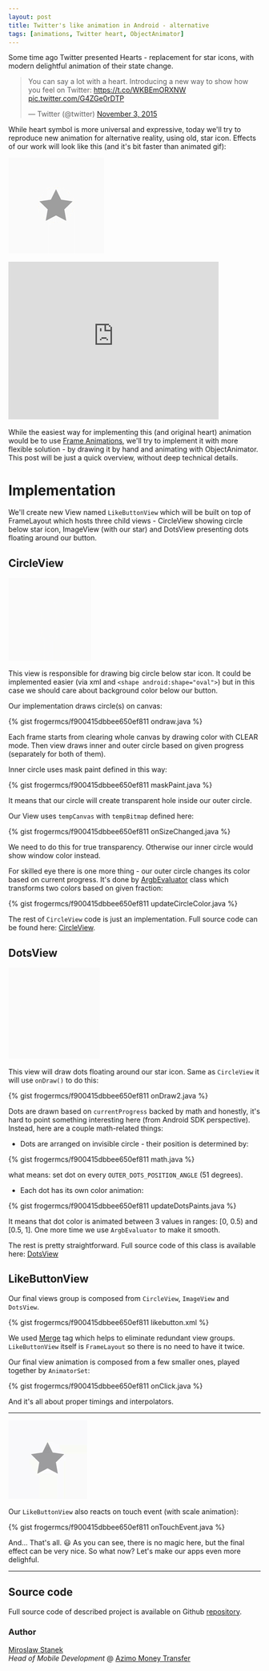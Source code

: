 ```yaml
---
layout: post
title: Twitter's like animation in Android - alternative
tags: [animations, Twitter heart, ObjectAnimator]
---
```


Some time ago Twitter presented Hearts - replacement for star icons, with modern delightful animation of their state change.

<blockquote class="twitter-tweet" lang="en"><p lang="en" dir="ltr">You can say a lot with a heart. Introducing a new way to show how you feel on Twitter: <a href="https://t.co/WKBEmORXNW">https://t.co/WKBEmORXNW</a> <a href="https://t.co/G4ZGe0rDTP">pic.twitter.com/G4ZGe0rDTP</a></p>&mdash; Twitter (@twitter) <a href="https://twitter.com/twitter/status/661558661131558915">November 3, 2015</a></blockquote>
<script async src="//platform.twitter.com/widgets.js" charset="utf-8"></script>

While heart symbol is more universal and expressive, today we'll try to reproduce new animation for alternative reality, using old, star icon. Effects of our work will look like this (and it's bit faster than animated gif):

![Button animation](/images/22/button_anim.gif "Button animation")

<iframe width="420" height="315" src="https://www.youtube.com/embed/EdZjYTbRNuA" frameborder="0" allowfullscreen></iframe>

While the easiest way for implementing this (and original heart) animation would be to use [Frame Animations], we'll try to implement it with more flexible solution - by drawing it by hand and animating with ObjectAnimator. This post will be just a quick overview, without deep technical details.

# Implementation

We'll create new View named `LikeButtonView` which will be built on top of FrameLayout which hosts three child views - CircleView showing circle below star icon, ImageView (with our star) and DotsView presenting dots floating around our button.

## CircleView

![Circle animation](/images/22/circle_anim.gif "Circle animation")

This view is responsible for drawing big circle below star icon. It could be implemented easier (via xml and `<shape android:shape="oval">`) but in this case we should care about background color below our button.

Our implementation draws circle(s) on canvas:

{% gist frogermcs/f900415dbbee650ef811 ondraw.java %}

Each frame starts from clearing whole canvas by drawing color with CLEAR mode. Then view draws inner and outer circle based on given progress (separately for both of them).

Inner circle uses mask paint defined in this way:

{% gist frogermcs/f900415dbbee650ef811 maskPaint.java %}

It means that our circle will create transparent hole inside our outer circle. 

Our View uses `tempCanvas` with `tempBitmap` defined here:

{% gist frogermcs/f900415dbbee650ef811 onSizeChanged.java %}

We need to do this for true transparency. Otherwise our inner circle would show window color instead.

For skilled eye there is one more thing - our outer circle changes its color based on current progress. It's done by [ArgbEvaluator] class which transforms two colors based on given fraction:

{% gist frogermcs/f900415dbbee650ef811 updateCircleColor.java %}

The rest of `CircleView` code is just an implementation. Full source code can be found here: [CircleView].

## DotsView

![Dots animation](/images/22/dots_anim.gif "Dots animation")

This view will draw dots floating around our star icon. Same as `CircleView` it will use `onDraw()` to do this:

{% gist frogermcs/f900415dbbee650ef811 onDraw2.java %}

Dots are drawn based on `currentProgress` backed by math and honestly, it's hard to point something interesting here (from Android SDK perspective). Instead, here are a couple math-related things:

- Dots are arranged on invisible circle - their position is determined by:  

{% gist frogermcs/f900415dbbee650ef811 math.java %}

what means: set dot on every `OUTER_DOTS_POSITION_ANGLE` (51 degrees).

- Each dot has its own color animation:

{% gist frogermcs/f900415dbbee650ef811 updateDotsPaints.java %}

It means that dot color is animated between 3 values in ranges: [0, 0.5) and [0.5, 1]. One more time we use `ArgbEvaluator` to make it smooth.

The rest is pretty straightforward. Full source code of this class is available here: [DotsView]

## LikeButtonView

Our final views group is composed from `CircleView`, `ImageView` and `DotsView`. 

{% gist frogermcs/f900415dbbee650ef811 likebutton.xml %}

We used [Merge] tag which helps to eliminate redundant view groups. `LikeButtonView` itself is `FrameLayout` so there is no need to have it twice.

Our final view animation is composed from a few smaller ones, played together by `AnimatorSet`:

{% gist frogermcs/f900415dbbee650ef811 onClick.java %}

And it's all about proper timings and interpolators. 

---

![Touch animation](/images/22/touch_anim.gif "Touch animation")

Our `LikeButtonView` also reacts on touch event (with scale animation):

{% gist frogermcs/f900415dbbee650ef811 onTouchEvent.java %}

And... That's all. 😃 As you can see, there is no magic here, but the final effect can be very nice. So what now? Let's make our apps even more delighful. 

---

## Source code

Full source code of described project is available on Github [repository].

### Author 

[Miroslaw Stanek]  
*Head of Mobile Development* @ [Azimo Money Transfer]

[Miroslaw Stanek]:http://about.me/froger_mcs
[Azimo Money Transfer]:https://azimo.com
[repository]:https://github.com/frogermcs/LikeAnimation/
[Frame Animations]:https://www.bignerdranch.com/blog/frame-animations-in-android/
[ArgbEvaluator]:http://developer.android.com/reference/android/animation/ArgbEvaluator.html
[CircleView]:https://github.com/frogermcs/LikeAnimation/blob/master/app/src/main/java/frogermcs/io/likeanimation/CircleView.java
[DotsView]:https://github.com/frogermcs/LikeAnimation/blob/master/app/src/main/java/frogermcs/io/likeanimation/DotsView.java
[Merge]:http://developer.android.com/training/improving-layouts/reusing-layouts.html#Merge
